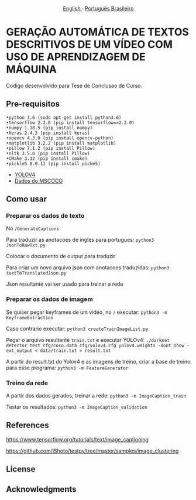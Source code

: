 
<p align="center">
    <a href="/docs/readme_en.md">English </a>
    ·
    <a href="/README.md">Português Brasileiro</a>

</p>

# GERAÇÃO AUTOMÁTICA DE TEXTOS DESCRITIVOS DE UM VÍDEO COM USO DE APRENDIZAGEM DE MÁQUINA

Codigo desenvolvido para Tese de Conclusao de Curso.

## Pre-requisitos

```
•python 3.6 (sudo apt-get install python3.6)
•tensorflow 2.2.0 (pip install tensorflow==2.2.0)
•numpy 1.18.5 (pip install numpy)
•keras 2.4.3 (pip install keras)
•opencv 4.3.0 (pip install opencv-python)
•matplotlib 3.2.2 (pip install matplotlib)
•pillow 7.1.2 (pip install Pillow)
•nltk 3.5.0 (pip install Pillow)
•CMake 3.12 (pip install cmake)
•pickle5 0.0.11 (pip install picke5)

```
- [YOLOV4](https://github.com/AlexeyAB/darknet)
- [Dados do MSCOCO](https://cocodataset.org/#download)

## Como usar
### Preparar os dados de texto
No `/GenerateCaptions`

Para traduzir as anotacoes de ingles para portugues:
`python3 JsonToRawTxt.py`

Colocar o documento de output para traduzir

Para criar um novo arquivo json com anotacoes traduzidas:
`python3 textToTranslatedJson.py`

Json resultante vai ser usado para treinar a rede

### Preparar os dados de imagem
Se quiser pegar keyframes de um video, no `/` executar:
`python3 -m KeyframeExtraction`

 Caso contrario executar:
`python3 createTrainImageList.py`

Pegar o arquivo resultante `train.txt` e executar YOLOv4:
`./darknet detector test cfg/coco.data cfg/yolov4.cfg yolov4.weights -dont_show -ext_output < data/train.txt > result.txt`

 A partir do result.txt do Yolov4 e as imagens de treino, criar a base de treino para esse programa:
`python3 -m FeatureGenerator`

### Treino da rede
A partir dos dados gerados, treinar a rede:
`python3 -m ImageCaption_train`

Testar os resultados:
`python3 -m ImageCaption_validation`

## References
<!-- https://www.pugetsystems.com/labs/hpc/ 
How-To-Install-CUDA-10-together-with-9-2-on-Ubuntu-18-04-with-support-for-NVIDIA-20XX-Turing-GPUs-1236/
howtogeek.com/442101/how-to-move-your-linux-home-directory-to-another-hard-drive/-->


https://www.tensorflow.org/tutorials/text/image_captioning

https://github.com/iShoto/testpy/tree/master/samples/image_clustering


## License



## Acknowledgments
